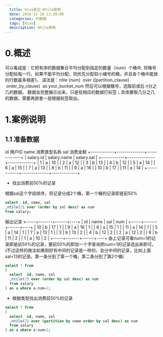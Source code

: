 ```yaml
---
  title: Hive笔记-Ntile使用
  date: 2018-12-18 11:20:00
  categories: 大数据
  tags: [Hive]
  description: Ntile使用
---
```


# 0.概述

可以看成是：它把有序的数据集合平均分配到指定的数量（num）个桶中, 将桶号分配给每一行。如果不能平均分配，则优先分配较小编号的桶，并且各个桶中能放的行数最多相差1。
语法是：ntile (num)  over ([partition_clause]  order_by_clause)  as your_bucket_num
然后可以根据桶号，选取前或后 n分之几的数据。
数据会完整展示出来，只是给相应的数据打标签；具体要取几分之几的数据，需要再嵌套一层根据标签取出。

# 1.案例说明

## 1.1 准备数据

id 用户ID
name 消费类型名称
sal 消费金额
+------------+--------------+-------------+
| salary.id  | salary.name  | salary.sal  |
+------------+--------------+-------------+
| 1          | a            | 10          |
| 2          | a            | 12          |
| 3          | b            | 13          |
| 4          | b            | 12          |
| 5          | a            | 14          |
| 6          | a            | 15          |
| 7          | a            | 13          |
| 8          | b            | 11          |
| 9          | a            | 16          |
| 10         | b            | 17          |
| 11         | a            | 14          |
+------------+--------------+-------------+


- 找出消费前50%的记录

根据sal这个字段排序，将记录分成2个桶，第一个桶的记录即是前50%

```sql
select  id, name, sal
,ntile(2) over (order by sal desc) as num
from salary;
```

输出记录
+-----+-------+------+----+
| id  | name  | sal  | num  |
+-----+-------+------+----+
| 10  | b     | 17   | 1  |
| 9   | a     | 16   | 1  |
| 6   | a     | 15   | 1  |
| 11  | a     | 14   | 1  |
| 5   | a     | 14   | 1  |
| 7   | a     | 13   | 1  |
| 3   | b     | 13   | 2  |
| 4   | b     | 12   | 2  |
| 2   | a     | 12   | 2  |
| 8   | b     | 11   | 2  |
| 1   | a     | 10   | 2  |
+-----+-------+------+----+
由上记录可看num=1的记录即是前50%的记录，要前50%的即加一个字查询把num=1的记录选出来即可。
(不过这样的做法如果刚好有中间的记录是一样的，会分中间的记录，比如上面sal=13的记录。第一条分到了第一个桶，第二条分到了第2个桶)
```sql
select * from
(
  select  id, name, sal
  ,ntile(2) over (order by sal desc) as num
  from salary
) as a where a.num=1;
```

- 根据类型找出消费前50%的记录
```sql
select * from
(
  select  id, name, sal
  ,ntile(2) over (partition by name order by sal desc) as num
  from salary
) as a where a.num=1;
```
